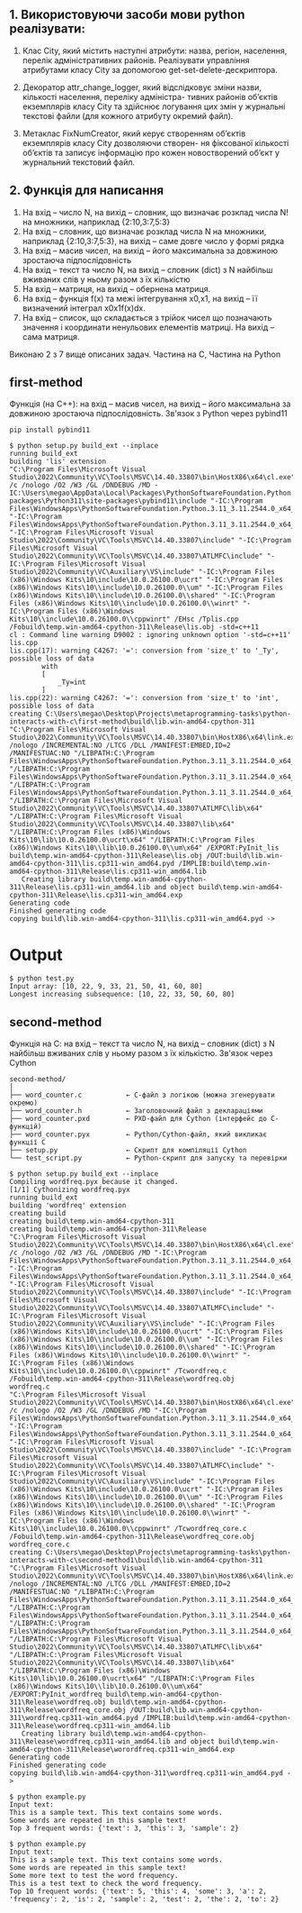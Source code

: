 ## 1. Використовуючи засоби мови python реалiзувати:
1. Клас City, який мiстить наступнi атрибути: назва, регiон, населення, перелiк адмiнiстративних районiв.
Реалiзувати управлiння атрибутами класу City за допомогою get-set-delete-дескриптора.

2. Декоратор attr_change_logger, який вiдслiдковує змiни назви, кiлькостi населення, перелiку адмiнiстра-
тивних районiв об’єктiв екземплярiв класу City та здiйснює логування цих змiн у журнальнi текстовi
файли (для кожного атрибуту окремий файл). 

3. Метаклас FixNumCreator, який керує створенням об’єктiв екземплярiв класу City дозволяючи створен-
ня фiксованої кiлькостi об’єктiв та записує iнформацiю про кожен новостворений об’єкт у журнальний
текстовий файл. 

## 2. Функція для написання
1) На вхід – число N, на вихід – словник, що визначає розклад числа  N! на множники, наприклад {2:10,3:7,5:3}
2) На вхід – словник, що визначає розклад числа N на множники, наприклад {2:10,3:7,5:3}, на вихід – саме довге число у формі рядка
3) На вхід – масив чисел, на вихід – його максимальна за довжиною зростаюча підпослідовність
4) На вхід – текст та число N, на вихід – словник (dict) з N найбільш вживаних слів у ньому разом з їх кількістю
5) На вхід – матриця, на вихід – обернена матриця.
6) На вхід – функція f(x) та межі інтегрування x0,x1, на вихід – її визначений інтеграл x0x1f(x)dx.
7) На вхід – список, що складається з трійок чисел що позначають значення і координати ненульових елементів матриці. На вихід – сама матриця.

Виконаю 2 з 7 вище описаних задач. Частина на C, Частина на Python

## first-method
Функція (на С++): на вхід – масив чисел, на вихід – його максимальна за довжиною зростаюча підпослідовність. 
Зв'язок з Python через pybind11
```
pip install pybind11
```

```
$ python setup.py build_ext --inplace
running build_ext
building 'lis' extension
"C:\Program Files\Microsoft Visual Studio\2022\Community\VC\Tools\MSVC\14.40.33807\bin\HostX86\x64\cl.exe" /c /nologo /O2 /W3 /GL /DNDEBUG /MD -IC:\Users\megao\AppData\Local\Packages\PythonSoftwareFoundation.Python.3.11_qbz5n2kfra8p0\LocalCache\local-packages\Python311\site-packages\pybind11\include "-IC:\Program Files\WindowsApps\PythonSoftwareFoundation.Python.3.11_3.11.2544.0_x64__qbz5n2kfra8p0\include" "-IC:\Program Files\WindowsApps\PythonSoftwareFoundation.Python.3.11_3.11.2544.0_x64__qbz5n2kfra8p0\Include" "-IC:\Program Files\Microsoft Visual Studio\2022\Community\VC\Tools\MSVC\14.40.33807\include" "-IC:\Program Files\Microsoft Visual Studio\2022\Community\VC\Tools\MSVC\14.40.33807\ATLMFC\include" "-IC:\Program Files\Microsoft Visual Studio\2022\Community\VC\Auxiliary\VS\include" "-IC:\Program Files (x86)\Windows Kits\10\include\10.0.26100.0\ucrt" "-IC:\Program Files (x86)\Windows Kits\10\\include\10.0.26100.0\\um" "-IC:\Program Files (x86)\Windows Kits\10\\include\10.0.26100.0\\shared" "-IC:\Program Files (x86)\Windows Kits\10\\include\10.0.26100.0\\winrt" "-IC:\Program Files (x86)\Windows Kits\10\\include\10.0.26100.0\\cppwinrt" /EHsc /Tplis.cpp /Fobuild\temp.win-amd64-cpython-311\Release\lis.obj -std=c++11
cl : Command line warning D9002 : ignoring unknown option '-std=c++11'
lis.cpp
lis.cpp(17): warning C4267: '=': conversion from 'size_t' to '_Ty', possible loss of data
        with
        [
            _Ty=int
        ]
lis.cpp(22): warning C4267: '=': conversion from 'size_t' to 'int', possible loss of data
creating C:\Users\megao\Desktop\Projects\metaprogramming-tasks\python-interacts-with-c\first-method\build\lib.win-amd64-cpython-311
"C:\Program Files\Microsoft Visual Studio\2022\Community\VC\Tools\MSVC\14.40.33807\bin\HostX86\x64\link.exe" /nologo /INCREMENTAL:NO /LTCG /DLL /MANIFEST:EMBED,ID=2 /MANIFESTUAC:NO "/LIBPATH:C:\Program Files\WindowsApps\PythonSoftwareFoundation.Python.3.11_3.11.2544.0_x64__qbz5n2kfra8p0\libs" "/LIBPATH:C:\Program Files\WindowsApps\PythonSoftwareFoundation.Python.3.11_3.11.2544.0_x64__qbz5n2kfra8p0" "/LIBPATH:C:\Program Files\WindowsApps\PythonSoftwareFoundation.Python.3.11_3.11.2544.0_x64__qbz5n2kfra8p0\PCbuild\amd64" "/LIBPATH:C:\Program Files\Microsoft Visual Studio\2022\Community\VC\Tools\MSVC\14.40.33807\ATLMFC\lib\x64" "/LIBPATH:C:\Program Files\Microsoft Visual Studio\2022\Community\VC\Tools\MSVC\14.40.33807\lib\x64" "/LIBPATH:C:\Program Files (x86)\Windows Kits\10\lib\10.0.26100.0\ucrt\x64" "/LIBPATH:C:\Program Files (x86)\Windows Kits\10\\lib\10.0.26100.0\\um\x64" /EXPORT:PyInit_lis build\temp.win-amd64-cpython-311\Release\lis.obj /OUT:build\lib.win-amd64-cpython-311\lis.cp311-win_amd64.pyd /IMPLIB:build\temp.win-amd64-cpython-311\Release\lis.cp311-win_amd64.lib
   Creating library build\temp.win-amd64-cpython-311\Release\lis.cp311-win_amd64.lib and object build\temp.win-amd64-cpython-311\Release\lis.cp311-win_amd64.exp
Generating code
Finished generating code
copying build\lib.win-amd64-cpython-311\lis.cp311-win_amd64.pyd -> 
```
# Output
```
$ python test.py
Input array: [10, 22, 9, 33, 21, 50, 41, 60, 80]
Longest increasing subsequence: [10, 22, 33, 50, 60, 80]
```

## second-method
Функція на С: на вхід – текст та число N, на вихід – словник (dict) з N найбільш вживаних слів у ньому разом з їх кількістю.
Зв'язок через Cython
```
second-method/
│
├── word_counter.c           ← C-файл з логікою (можна згенерувати окремо)
├── word_counter.h           ← Заголовочний файл з деклараціями
├── word_counter.pxd         ← PXD-файл для Cython (інтерфейс до C-функцій)
├── word_counter.pyx         ← Python/Cython-файл, який викликає функції C
├── setup.py                 ← Скрипт для компіляції Cython
└── test_script.py           ← Python-скрипт для запуску та перевірки
```
```
$ python setup.py build_ext --inplace
Compiling wordfreq.pyx because it changed.
[1/1] Cythonizing wordfreq.pyx
running build_ext
building 'wordfreq' extension
creating build
creating build\temp.win-amd64-cpython-311
creating build\temp.win-amd64-cpython-311\Release
"C:\Program Files\Microsoft Visual Studio\2022\Community\VC\Tools\MSVC\14.40.33807\bin\HostX86\x64\cl.exe" /c /nologo /O2 /W3 /GL /DNDEBUG /MD "-IC:\Program Files\WindowsApps\PythonSoftwareFoundation.Python.3.11_3.11.2544.0_x64__qbz5n2kfra8p0\include" "-IC:\Program Files\WindowsApps\PythonSoftwareFoundation.Python.3.11_3.11.2544.0_x64__qbz5n2kfra8p0\Include" "-IC:\Program Files\Microsoft Visual Studio\2022\Community\VC\Tools\MSVC\14.40.33807\include" "-IC:\Program Files\Microsoft Visual Studio\2022\Community\VC\Tools\MSVC\14.40.33807\ATLMFC\include" "-IC:\Program Files\Microsoft Visual Studio\2022\Community\VC\Auxiliary\VS\include" "-IC:\Program Files (x86)\Windows Kits\10\include\10.0.26100.0\ucrt" "-IC:\Program Files (x86)\Windows Kits\10\\include\10.0.26100.0\\um" "-IC:\Program Files (x86)\Windows Kits\10\\include\10.0.26100.0\\shared" "-IC:\Program Files (x86)\Windows Kits\10\\include\10.0.26100.0\\winrt" "-IC:\Program Files (x86)\Windows Kits\10\\include\10.0.26100.0\\cppwinrt" /Tcwordfreq.c /Fobuild\temp.win-amd64-cpython-311\Release\wordfreq.obj
wordfreq.c
"C:\Program Files\Microsoft Visual Studio\2022\Community\VC\Tools\MSVC\14.40.33807\bin\HostX86\x64\cl.exe" /c /nologo /O2 /W3 /GL /DNDEBUG /MD "-IC:\Program Files\WindowsApps\PythonSoftwareFoundation.Python.3.11_3.11.2544.0_x64__qbz5n2kfra8p0\include" "-IC:\Program Files\WindowsApps\PythonSoftwareFoundation.Python.3.11_3.11.2544.0_x64__qbz5n2kfra8p0\Include" "-IC:\Program Files\Microsoft Visual Studio\2022\Community\VC\Tools\MSVC\14.40.33807\include" "-IC:\Program Files\Microsoft Visual Studio\2022\Community\VC\Tools\MSVC\14.40.33807\ATLMFC\include" "-IC:\Program Files\Microsoft Visual Studio\2022\Community\VC\Auxiliary\VS\include" "-IC:\Program Files (x86)\Windows Kits\10\include\10.0.26100.0\ucrt" "-IC:\Program Files (x86)\Windows Kits\10\\include\10.0.26100.0\\um" "-IC:\Program Files (x86)\Windows Kits\10\\include\10.0.26100.0\\shared" "-IC:\Program Files (x86)\Windows Kits\10\\include\10.0.26100.0\\winrt" "-IC:\Program Files (x86)\Windows Kits\10\\include\10.0.26100.0\\cppwinrt" /Tcwordfreq_core.c /Fobuild\temp.win-amd64-cpython-311\Release\wordfreq_core.obj
wordfreq_core.c
creating C:\Users\megao\Desktop\Projects\metaprogramming-tasks\python-interacts-with-c\second-method1\build\lib.win-amd64-cpython-311
"C:\Program Files\Microsoft Visual Studio\2022\Community\VC\Tools\MSVC\14.40.33807\bin\HostX86\x64\link.exe" /nologo /INCREMENTAL:NO /LTCG /DLL /MANIFEST:EMBED,ID=2 /MANIFESTUAC:NO "/LIBPATH:C:\Program Files\WindowsApps\PythonSoftwareFoundation.Python.3.11_3.11.2544.0_x64__qbz5n2kfra8p0\libs" "/LIBPATH:C:\Program Files\WindowsApps\PythonSoftwareFoundation.Python.3.11_3.11.2544.0_x64__qbz5n2kfra8p0" "/LIBPATH:C:\Program Files\WindowsApps\PythonSoftwareFoundation.Python.3.11_3.11.2544.0_x64__qbz5n2kfra8p0\PCbuild\amd64" "/LIBPATH:C:\Program Files\Microsoft Visual Studio\2022\Community\VC\Tools\MSVC\14.40.33807\ATLMFC\lib\x64" "/LIBPATH:C:\Program Files\Microsoft Visual Studio\2022\Community\VC\Tools\MSVC\14.40.33807\lib\x64" "/LIBPATH:C:\Program Files (x86)\Windows Kits\10\lib\10.0.26100.0\ucrt\x64" "/LIBPATH:C:\Program Files (x86)\Windows Kits\10\\lib\10.0.26100.0\\um\x64" /EXPORT:PyInit_wordfreq build\temp.win-amd64-cpython-311\Release\wordfreq.obj build\temp.win-amd64-cpython-311\Release\wordfreq_core.obj /OUT:build\lib.win-amd64-cpython-311\wordfreq.cp311-win_amd64.pyd /IMPLIB:build\temp.win-amd64-cpython-311\Release\wordfreq.cp311-win_amd64.lib
   Creating library build\temp.win-amd64-cpython-311\Release\wordfreq.cp311-win_amd64.lib and object build\temp.win-amd64-cpython-311\Release\worordfreq.cp311-win_amd64.exp
Generating code
Finished generating code
copying build\lib.win-amd64-cpython-311\wordfreq.cp311-win_amd64.pyd ->
```
```
$ python example.py
Input text:
This is a sample text. This text contains some words.
Some words are repeated in this sample text!
Top 3 frequent words: {'text': 3, 'this': 3, 'sample': 2}
```
```
$ python example.py
Input text:
This is a sample text. This text contains some words.
Some words are repeated in this sample text!
Some more text to test the word frequency.
This is a test text to check the word frequency.
Top 10 frequent words: {'text': 5, 'this': 4, 'some': 3, 'a': 2, 'frequency': 2, 'is': 2, 'sample': 2, 'test': 2, 'the': 2, 'to': 2}
```
